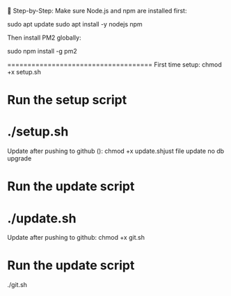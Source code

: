 🔧 Step-by-Step:
Make sure Node.js and npm are installed first:

sudo apt update
sudo apt install -y nodejs npm

Then install PM2 globally:

sudo npm install -g pm2

====================================
First time setup:
chmod +x setup.sh

# Run the setup script
./setup.sh
=============================
Update after pushing to github ():
chmod +x update.shjust file update no db upgrade

# Run the update script
./update.sh
===========================
Update after pushing to github:
chmod +x git.sh

# Run the update script
./git.sh


